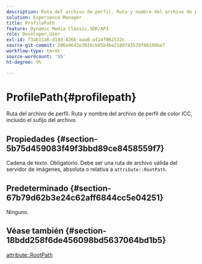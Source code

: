 ```yaml
---
description: Ruta del archivo de perfil. Ruta y nombre del archivo de perfil de color ICC, incluido el sufijo del archivo.
solution: Experience Manager
title: ProfilePath
feature: Dynamic Media Classic,SDK/API
role: Developer,User
exl-id: f3ab11a6-d14d-426b-aaa8-af14f062532c
source-git-commit: 206e4643e3926cb85b4be2189743578f88180be7
workflow-type: tm+mt
source-wordcount: '55'
ht-degree: 9%

---
```


# ProfilePath{#profilepath}

Ruta del archivo de perfil. Ruta y nombre del archivo de perfil de color ICC, incluido el sufijo del archivo.

## Propiedades {#section-5b75d459083f49f3bbd89ce8458559f7}

Cadena de texto. Obligatorio. Debe ser una ruta de archivo válida del servidor de imágenes, absoluta o relativa a `attribute::RootPath`.

## Predeterminado {#section-67b79d62b3e24c62aff6844cc5e04251}

Ninguno.

## Véase también {#section-18bdd258f6de456098bd5637064bd1b5}

[attribute::RootPath](../../../../../ir-api/material-cat/image-rendering-api-ref/c-ir-material-catalog/c-ir-attributes-reference/r-ir-rootpath.md#reference-a4d7c96b62e14fcbad1740c702f160f3)
